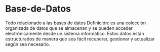 # Base-de-Datos
Todo relacionado a las bases de datos
Definición:
es una colección organizada de datos que se almacenan y se pueden acceder electrónicamente desde un sistema informático. Estos datos están estructurados de manera que sea fácil recuperar, gestionar y actualizar según sea necesario.
